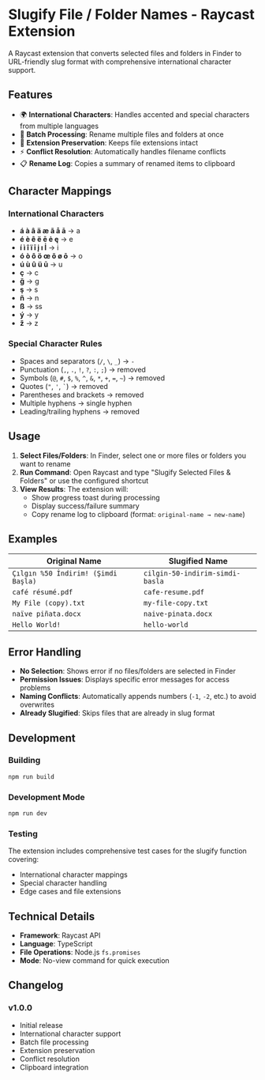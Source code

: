 # Slugify File / Folder Names - Raycast Extension

A Raycast extension that converts selected files and folders in Finder to URL-friendly slug format with comprehensive international character support.

## Features

- 🌍 **International Characters**: Handles accented and special characters from multiple languages
- 📁 **Batch Processing**: Rename multiple files and folders at once
- 🔄 **Extension Preservation**: Keeps file extensions intact
- ⚡ **Conflict Resolution**: Automatically handles filename conflicts
- 📋 **Rename Log**: Copies a summary of renamed items to clipboard

## Character Mappings

### International Characters
- **á à â ä æ ã å ā** → a
- **é è ê ë ē ė ę** → e
- **í ì î ï ī į ı İ** → i
- **ó ò ô ö œ õ ø ō** → o
- **ú ù û ü ū** → u
- **ç** → c
- **ğ** → g
- **ş** → s
- **ñ** → n
- **ß** → ss
- **ý** → y
- **ž** → z

### Special Character Rules
- Spaces and separators (`/`, `\`, `_`) → `-`
- Punctuation (`,`, `.`, `!`, `?`, `:`, `;`) → removed
- Symbols (`@`, `#`, `$`, `%`, `^`, `&`, `*`, `+`, `=`, `~`) → removed
- Quotes (`"`, `'`, `` ` ``) → removed
- Parentheses and brackets → removed
- Multiple hyphens → single hyphen
- Leading/trailing hyphens → removed

## Usage

1. **Select Files/Folders**: In Finder, select one or more files or folders you want to rename
2. **Run Command**: Open Raycast and type "Slugify Selected Files & Folders" or use the configured shortcut
3. **View Results**: The extension will:
   - Show progress toast during processing
   - Display success/failure summary
   - Copy rename log to clipboard (format: `original-name → new-name`)

## Examples

| Original Name | Slugified Name |
|---------------|----------------|
| `Çılgın %50 İndirim! (Şimdi Başla)` | `cilgin-50-indirim-simdi-basla` |
| `café résumé.pdf` | `cafe-resume.pdf` |
| `My File (copy).txt` | `my-file-copy.txt` |
| `naïve piñata.docx` | `naive-pinata.docx` |
| `Hello World!` | `hello-world` |

## Error Handling

- **No Selection**: Shows error if no files/folders are selected in Finder
- **Permission Issues**: Displays specific error messages for access problems
- **Naming Conflicts**: Automatically appends numbers (`-1`, `-2`, etc.) to avoid overwrites
- **Already Slugified**: Skips files that are already in slug format

## Development

### Building
```bash
npm run build
```

### Development Mode
```bash
npm run dev
```

### Testing
The extension includes comprehensive test cases for the slugify function covering:
- International character mappings
- Special character handling
- Edge cases and file extensions

## Technical Details

- **Framework**: Raycast API
- **Language**: TypeScript
- **File Operations**: Node.js `fs.promises`
- **Mode**: No-view command for quick execution

## Changelog

### v1.0.0
- Initial release
- International character support
- Batch file processing
- Extension preservation
- Conflict resolution
- Clipboard integration